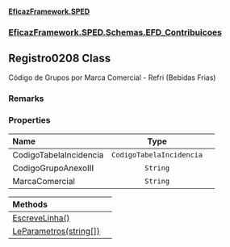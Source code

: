 #### [EficazFramework.SPED](EficazFrameworkSPED.md 'EficazFramework SPED')
### [EficazFramework.SPED.Schemas.EFD_Contribuicoes](EficazFramework.SPED.Schemas.EFD_Contribuicoes.md 'EficazFramework.SPED.Schemas.EFD_Contribuicoes')

## Registro0208 Class

Código de Grupos por Marca Comercial - Refri (Bebidas Frias)

### Remarks
### Properties

| Name | Type | |
| :--- | :---: | :--- |
| CodigoTabelaIncidencia | `CodigoTabelaIncidencia` |  |
| CodigoGrupoAnexoIII | `String` |  |
| MarcaComercial | `String` |  |

| Methods | |
| :--- | :--- |
| [EscreveLinha()](EficazFramework.SPED.Schemas.EFD_Contribuicoes/Registro0208/EscreveLinha().md 'EficazFramework.SPED.Schemas.EFD_Contribuicoes.Registro0208.EscreveLinha()') | |
| [LeParametros(string[])](EficazFramework.SPED.Schemas.EFD_Contribuicoes/Registro0208/LeParametros(string[]).md 'EficazFramework.SPED.Schemas.EFD_Contribuicoes.Registro0208.LeParametros(string[])') | |
